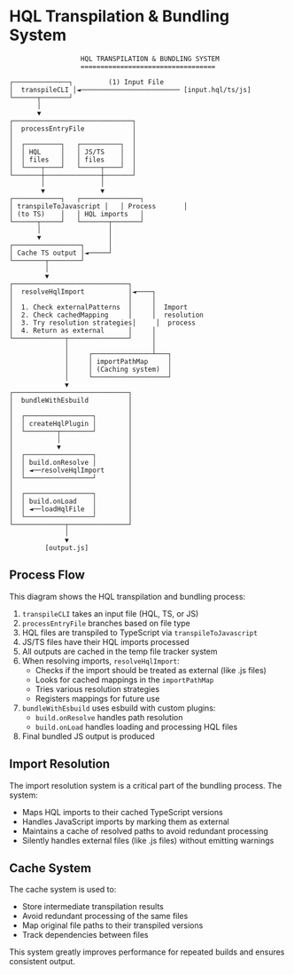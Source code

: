 # HQL Transpilation & Bundling System

```
                  HQL TRANSPILATION & BUNDLING SYSTEM
                  ==================================

┌──────────────┐         (1) Input File
│  transpileCLI │◄───────────────────────── [input.hql/ts/js]
└──────┬───────┘
       │
       ▼
┌──────────────────────────────┐
│  processEntryFile            │
│                              │
│  ┌─────────┐   ┌──────────┐  │
│  │ HQL     │   │ JS/TS    │  │
│  │ files   │   │ files    │  │
│  └────┬────┘   └─────┬────┘  │
└───────┼──────────────┼───────┘
        │              │
        ▼              ▼
┌────────────┐   ┌───────────────┐
│ transpileToJavascript │   │ Process       │
│ (to TS)    │   │ HQL imports   │
└──────┬─────┘   └───────┬───────┘
       │                 │
       ▼                 │
┌─────────────────┐      │
│ Cache TS output │◄─────┘
└────────┬────────┘
         │
         ▼
┌─────────────────────────────┐
│  resolveHqlImport           │◄────┐
│                             │     │
│  1. Check externalPatterns  │     │  Import
│  2. Check cachedMapping     │     │  resolution
│  3. Try resolution strategies│     │  process
│  4. Return as external      │     │
└─────────────┬───────────────┘     │
              │                     │
              │     ┌───────────────┴───┐
              │     │ importPathMap     │
              │     │ (Caching system)  │
              │     └───────────────────┘
              ▼
┌─────────────────────────────┐
│  bundleWithEsbuild          │
│                             │
│  ┌─────────────────┐        │
│  │ createHqlPlugin │        │
│  └────────┬────────┘        │
│           │                 │
│           ▼                 │
│  ┌─────────────────┐        │
│  │ build.onResolve │        │
│  │ ◄──resolveHqlImport      │
│  └─────────────────┘        │
│                             │
│  ┌─────────────────┐        │
│  │ build.onLoad    │        │
│  │ ◄──loadHqlFile  │        │
│  └─────────────────┘        │
└─────────────┬───────────────┘
              │
              ▼
         [output.js]
```

## Process Flow

This diagram shows the HQL transpilation and bundling process:

1. `transpileCLI` takes an input file (HQL, TS, or JS)
2. `processEntryFile` branches based on file type
3. HQL files are transpiled to TypeScript via `transpileToJavascript`
4. JS/TS files have their HQL imports processed
5. All outputs are cached in the temp file tracker system
6. When resolving imports, `resolveHqlImport`:
   - Checks if the import should be treated as external (like .js files)
   - Looks for cached mappings in the `importPathMap`
   - Tries various resolution strategies
   - Registers mappings for future use
7. `bundleWithEsbuild` uses esbuild with custom plugins:
   - `build.onResolve` handles path resolution
   - `build.onLoad` handles loading and processing HQL files
8. Final bundled JS output is produced

## Import Resolution

The import resolution system is a critical part of the bundling process. The system:

- Maps HQL imports to their cached TypeScript versions
- Handles JavaScript imports by marking them as external
- Maintains a cache of resolved paths to avoid redundant processing
- Silently handles external files (like .js files) without emitting warnings

## Cache System

The cache system is used to:

- Store intermediate transpilation results
- Avoid redundant processing of the same files
- Map original file paths to their transpiled versions
- Track dependencies between files

This system greatly improves performance for repeated builds and ensures consistent output. 